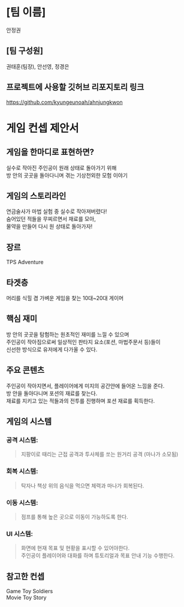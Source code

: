 # [팀 이름]
안정권
## [팀 구성원]
권태훈(팀장), 안선영, 정경은
## 프로젝트에 사용할 깃허브 리포지토리 링크
https://github.com/kyungeunoah/ahnjungkwon
# 게임 컨셉 제안서
## 게임을 한마디로 표현하면?
실수로 작아진 주인공이 원래 상태로 돌아가기 위해 <br/>
방 안의 곳곳을 돌아다니며 겪는 기상천외한 모험 이야기 
## 게임의 스토리라인
연금술사가 마법 실험 중 실수로 작아져버렸다! <br/>
숨어있던 적들을 무찌르면서 재료를 모아, <br/>
물약을 만들어 다시 원 상태로 돌아가자!
## 장르
TPS Adventure
## 타겟층
머리를 식힐 겸 가벼운 게임을 찾는 10대~20대 게이머 

## 핵심 재미
방 안의 곳곳을 탐험하는 원초적인 재미를 느낄 수 있으며 <br/>
주인공이 작아짐으로써 일상적인 판타지 요소(포션, 마법주문서 등)들이 <br/>신선한 방식으로 유저에게 다가올 수 있다. 

## 주요 콘텐츠
주인공이 작아지면서, 플레이어에게 미지의 공간안에 들어온 느낌을 준다.<br/>
방 안을 돌아다니며 포션의 재료를 찾는다. <br/>
재료를 지키고 있는 적들과의 전투를 진행하며 포션 재료를 획득한다. <br/>

## 게임의 시스템
### 공격 시스템: 
>지팡이로 때리는 근접 공격과 
>투사체를 쏘는 원거리 공격 (마나가 소모됨)

### 회복 시스템: 
>탁자나 책상 위의 음식을 먹으면 체력과 마나가 회복된다.

### 이동 시스템: 
>점프를 통해 높은 곳으로 이동이 가능하도록 한다.

### UI 시스템:
>화면에 현재 목표 및 현황을 표시할 수 있어야한다. <br />
>주인공이 플레이어와 대화를 하며 튜토리얼과 목표 안내 기능 수행한다.

## 참고한 컨셉 
Game Toy Soldiers <br />
Movie Toy Story

